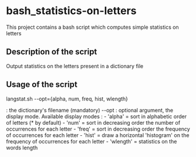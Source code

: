 # bash_statistics-on-letters

This project contains a bash script which computes simple statistics on letters

## Description of the script
Output statistics on the letters present in a dictionary file

## Usage of the script
langstat.sh <file> --opt={alpha, num, freq, hist, wlength}

<file> : the dictionary's filename (mandatory)
--opt  : optional argument, the display mode.
         Available display modes :
	  - 'alpha'   = sort in alphabetic order of letters (* by default)
	  - 'num'     = sort in decreasing order the number of occurrences for each letter
	  - 'freq'    = sort in decreasing order the frequency of occurrences for each letter
	  - 'hist'    = draw a horizontal 'histogram' on the frequency of occurrences for each letter
	  - 'wlength' = statistics on the words length

